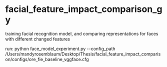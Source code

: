 # facial_feature_impact_comparison_gy
training facial recognition model, and comparing representations for faces with different changed features

run:
python face_model_experiment.py --config_path  /Users/mandyrosemblaum/Desktop/Thesis/facial_feature_impact_comparison/configs/ore_fie_baseline_vggface.cfg 
